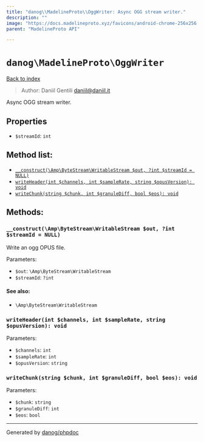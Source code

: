```yaml
---
title: "danog\\MadelineProto\\OggWriter: Async OGG stream writer."
description: ""
image: "https://docs.madelineproto.xyz/favicons/android-chrome-256x256.png"
parent: "MadelineProto API"

---
```

# `danog\MadelineProto\OggWriter`
[Back to index](../../index.html)

> Author: Daniil Gentili <daniil@daniil.it>  
  

Async OGG stream writer.  



## Properties
* `$streamId`: `int` 

## Method list:
* [`__construct(\Amp\ByteStream\WritableStream $out, ?int $streamId = NULL)`](#__construct-amp-bytestream-writablestream-out-int-streamid-null)
* [`writeHeader(int $channels, int $sampleRate, string $opusVersion): void`](#writeheader-int-channels-int-samplerate-string-opusversion-void)
* [`writeChunk(string $chunk, int $granuleDiff, bool $eos): void`](#writechunk-string-chunk-int-granulediff-bool-eos-void)

## Methods:
### `__construct(\Amp\ByteStream\WritableStream $out, ?int $streamId = NULL)`

Write an ogg OPUS file.


Parameters:

* `$out`: `\Amp\ByteStream\WritableStream`   
* `$streamId`: `?int`   


#### See also: 
* `\Amp\ByteStream\WritableStream`




### `writeHeader(int $channels, int $sampleRate, string $opusVersion): void`




Parameters:

* `$channels`: `int`   
* `$sampleRate`: `int`   
* `$opusVersion`: `string`   



### `writeChunk(string $chunk, int $granuleDiff, bool $eos): void`




Parameters:

* `$chunk`: `string`   
* `$granuleDiff`: `int`   
* `$eos`: `bool`   



---
Generated by [danog/phpdoc](https://phpdoc.daniil.it)
